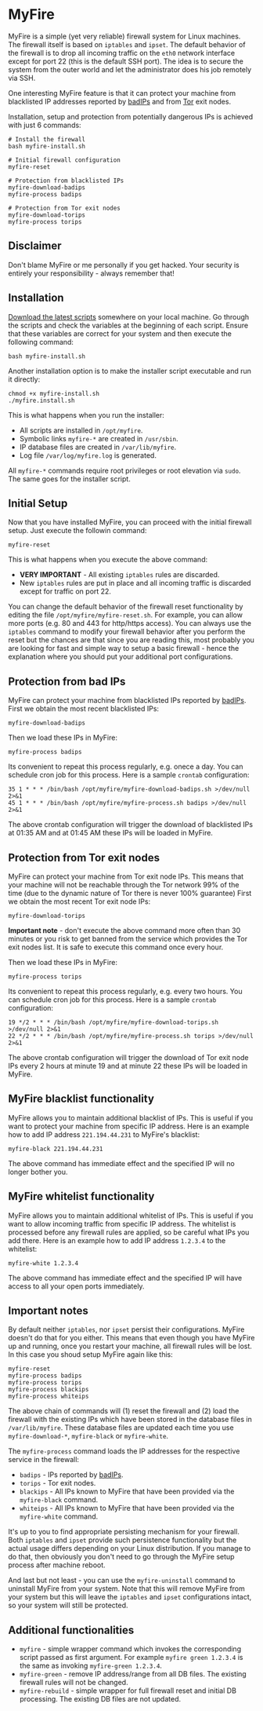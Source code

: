 # MyFire

MyFire is a simple (yet very reliable) firewall system for Linux machines. The firewall itself is based on ``iptables`` and ``ipset``. The default behavior of the firewall is to drop all incoming traffic on the ``eth0`` network interface except for port 22 (this is the default SSH port). The idea is to secure the system from the outer world and let the administrator does his job remotely via SSH.

One interesting MyFire feature is that it can protect your machine from blacklisted IP addresses reported by [badIPs](http://badips.com) and from [Tor](http://torproject.org) exit nodes.

Installation, setup and protection from potentially dangerous IPs is achieved with just 6 commands:

```
# Install the firewall
bash myfire-install.sh

# Initial firewall configuration
myfire-reset

# Protection from blacklisted IPs
myfire-download-badips
myfire-process badips

# Protection from Tor exit nodes
myfire-download-torips
myfire-process torips
```

## Disclaimer

Don't blame MyFire or me personally if you get hacked. Your security is entirely your responsibility - always remember that!

## Installation

[Download the latest scripts](https://github.com/ivandavidov/myfire/archive/master.zip) somewhere on your local machine. Go through the scripts and check the variables at the beginning of each script. Ensure that these variables are correct for your system and then execute the following command:

```
bash myfire-install.sh
```

Another installation option is to make the installer script executable and run it directly:

```
chmod +x myfire-install.sh
./myfire.install.sh
```

This is what happens when you run the installer:

* All scripts are installed in ``/opt/myfire``.
* Symbolic links ``myfire-*`` are created in ``/usr/sbin``.
* IP database files are created in ``/var/lib/myfire``.
* Log file ``/var/log/myfire.log`` is generated.

All ``myfire-*`` commands require root privileges or root elevation via ``sudo``. The same goes for the installer script.

## Initial Setup

Now that you have installed MyFire, you can proceed with the initial firewall setup. Just execute the followin command:

```
myfire-reset
```

This is what happens when you execute the above command:

* **VERY IMPORTANT** - All existing ``iptables`` rules are discarded.
* New ``iptables`` rules are put in place and all incoming traffic is discarded except for traffic on port 22.

You can change the default behavior of the firewall reset functionality by editing the file ``/opt/myfire/myfire-reset.sh``. For example, you can allow more ports (e.g. 80 and 443 for http/https access). You can always use the ``iptables`` command to modify your firewall behavior after you perform the reset but the chances are that since you are reading this, most probably you are looking for fast and simple way to setup a basic firewall - hence the explanation where you should put your additional port configurations.

## Protection from bad IPs

MyFire can protect your machine from blacklisted IPs reported by [badIPs](http://badips.com). First we obtain the most recent blacklisted IPs:

```
myfire-download-badips
```

Then we load these IPs in MyFire:

```
myfire-process badips
```

Its convenient to repeat this process regularly, e.g. onece a day. You can schedule cron job for this process. Here is a sample ``crontab`` configuration:

```
35 1 * * * /bin/bash /opt/myfire/myfire-download-badips.sh >/dev/null 2>&1
45 1 * * * /bin/bash /opt/myfire/myfire-process.sh badips >/dev/null 2>&1
```

The above crontab configuration will trigger the download of blacklisted IPs at 01:35 AM and at 01:45 AM these IPs will be loaded in MyFire.

## Protection from Tor exit nodes

MyFire can protect your machine from Tor exit node IPs. This means that your machine will not be reachable through the Tor network 99% of the time (due to the dynamic nature of Tor there is never 100% guarantee) First we obtain the most recent Tor exit node IPs:

```
myfire-download-torips
```

**Important note** - don't execute the above command more often than 30 minutes or you risk to get banned from the service which provides the Tor exit nodes list. It is safe to execute this command once every hour.

Then we load these IPs in MyFire:

```
myfire-process torips
```

Its convenient to repeat this process regularly, e.g. every two hours. You can schedule cron job for this process. Here is a sample ``crontab`` configuration:

```
19 */2 * * * /bin/bash /opt/myfire/myfire-download-torips.sh >/dev/null 2>&1
22 */2 * * * /bin/bash /opt/myfire/myfire-process.sh torips >/dev/null 2>&1
```

The above crontab configuration will trigger the download of Tor exit node IPs every 2 hours at minute 19 and at minute 22 these IPs will be loaded in MyFire.

## MyFire blacklist functionality

MyFire allows you to maintain additional blacklist of IPs. This is useful if you want to protect your machine from specific IP address. Here is an example how to add IP address ``221.194.44.231`` to MyFire's blacklist:

```
myfire-black 221.194.44.231
```

The above command has immediate effect and the specified IP will no longer bother you.

## MyFire whitelist functionality

MyFire allows you to maintain additional whitelist of IPs. This is useful if you want to allow incoming traffic from specific IP address. The whitelist is processed before any firewall rules are applied, so be careful what IPs you add there. Here is an example how to add IP address `1.2.3.4` to the whitelist:

```
myfire-white 1.2.3.4
```
The above command has immediate effect and the specified IP will have access to all your open ports immediately.

## Important notes

By default neither ``iptables``, nor ``ipset`` persist their configurations. MyFire doesn't do that for you either. This means that even though you have MyFire up and running, once you restart your machine, all firewall rules will be lost. In this case you shoud setup MyFire again like this:

```
myfire-reset
myfire-process badips
myfire-process torips
myfire-process blackips
myfire-process whiteips
```

The above chain of commands will (1) reset the firewall and (2) load the firewall with the existing IPs which have been stored in the database files in ``/var/lib/myfire``. These database files are updated each time you use ``myfire-download-*``, ``myfire-black`` or ``myfire-white``.

The ``myfire-process`` command loads the IP addresses for the respective service in the firewall:
* ``badips`` - IPs reported by [badIPs](http://badips.com).
* ``torips`` - Tor exit nodes.
* ``blackips`` - All IPs known to MyFire that have been provided via the ``myfire-black`` command.
* ``whiteips`` - All IPs known to MyFire that have been provided via the ``myfire-white`` command.

It's up to you to find appropriate persisting mechanism for your firewall. Both ``iptables`` and ``ipset`` provide such persistence functionality but the actual usage differs depending on your Linux distribution. If you manage to do that, then obviously you don't need to go through the MyFire setup process after machine reboot.

And last but not least - you can use the ``myfire-uninstall`` command to uninstall MyFire from your system. Note that this will remove MyFire from your system but this will leave the ``iptables`` and ``ipset`` configurations intact, so your system will still be protected.

## Additional functionalities

* ``myfire`` - simple wrapper command which invokes the corresponding script passed as first argument. For example ``myfire green 1.2.3.4`` is the same as invoking ``myfire-green 1.2.3.4``.
* ``myfire-green`` - remove IP address/range from all DB files. The existing firewall rules will not be changed.
* ``myfire-rebuild`` - simple wrapper for full firewall reset and initial DB processing. The existing DB files are not updated.
